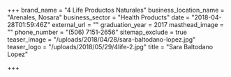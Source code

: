 +++
brand_name = "4 Life Productos Naturales"
business_location_name = "Arenales, Nosara"
business_sector = "Health Products"
date = "2018-04-28T01:59:46Z"
external_url = ""
graduation_year = 2017
masthead_image = ""
phone_number = "(506) 7151-2656"
sitemap_exclude = true
teaser_image = "/uploads/2018/04/28/sara-baltodano-lopez.jpg"
teaser_logo = "/uploads/2018/05/29/4life-2.jpg"
title = "Sara Baltodano Lopez"

+++
